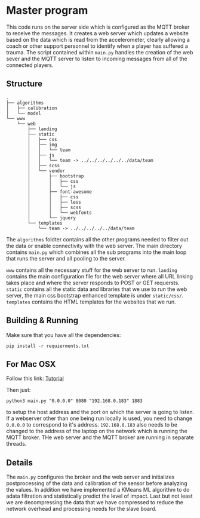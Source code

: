 # Master program

This code runs on the server side which is configured as the MQTT broker to receive the messages. It creates a web server which updates a website based on the data which is read from the accelerometer, clearly allowing a coach or other support personnel to identify when a player has suffered a trauma. The script contained within `main.py` handles the creation of the web sever and the MQTT server to listen to incoming messages from all of the connected players.

## Structure

```
.
├── algorithms
│   ├── calibration
│   └── model
└── www
    └── web
        ├── landing
        ├── static
        │   ├── css
        │   ├── img
        │   │   └── team
        │   ├── js
        │   │   └── team -> ../../../../../../data/team
        │   ├── scss
        │   └── vendor
        │       ├── bootstrap
        │       │   ├── css
        │       │   └── js
        │       ├── font-awesome
        │       │   ├── css
        │       │   ├── less
        │       │   ├── scss
        │       │   └── webfonts
        │       └── jquery
        └── templates
            └── team -> ../../../../../data/team
```
The `algorithms` foldter contains all the other programs needed to filter out the data or enable connectivity with the web server. The main directory contains `main.py` which combines all the sub programs into the main loop that runs the server and all pooling to the server.

`www` contains all the necessary stuff for the web server to run. `landing` contains the main configuration file for the web server where all URL linking takes place and where the server responds to POST or GET requersts. `static` contains all the static data and libraries that we use to run the web server, the main css bootstrap enhanced template is under `static/css/`. `templates` contains the HTML templates for the websites that we run.

## Building & Running

Make sure that you have all the dependencies:

`pip install -r requierments.txt`

## For Mac OSX

Follow this link: [Tutorial](https://simplifiedthinking.co.uk/2015/10/03/install-mqtt-server/)

Then just:

`python3 main.py "0.0.0.0" 8080 "192.168.0.183" 1883`

to setup the host address and the port on which the server is going to listen. If a webserver other than one being run locally is used, you need to change `0.0.0.0` to correspond to it's address. `192.168.0.183` also needs to be changed to the address of the laptop on the network which is running the MQTT broker. THe web server and the MQTT broker are running in separate threads.

## Details
The `main.py` configures the broker and the web server and initializes postprocessing of the data and calibration of the sensor before analyzing the values. In addition we have implemented a KMeans ML algorithm to do adata filtration and statistically predict the level of impact. Last but not least we are decompressing the data that we have compressed to reduce the network overhead and processing needs for the slave board.
